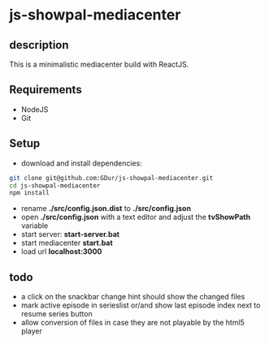 # js-showpal-mediacenter

## description
This is a minimalistic mediacenter build with ReactJS.

## Requirements
- NodeJS
- Git

## Setup
- download and install dependencies:
```bash
git clone git@github.com:GDur/js-showpal-mediacenter.git
cd js-showpal-mediacenter
npm install
```
- rename **./src/config.json.dist** to **./src/config.json**
- open **./src/config.json** with a text editor and adjust the **tvShowPath** variable
- start server: **start-server.bat**
- start mediacenter **start.bat**
- load url **localhost:3000**


## todo
- a click on the snackbar change hint should show the changed files
- mark active episode in serieslist or/and show last episode index next to resume series button
- allow conversion of files in case they are not playable by the html5 player
